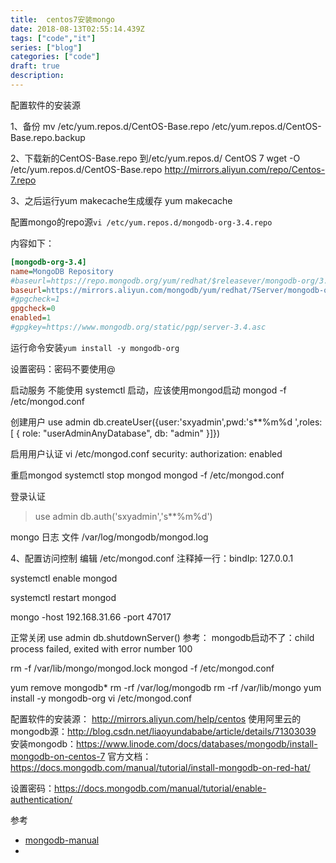 ```yaml
---
title:  centos7安装mongo
date: 2018-08-13T02:55:14.439Z
tags: ["code","it"]
series: ["blog"]
categories: ["code"]
draft: true
description:
---
```


配置软件的安装源

1、备份
mv /etc/yum.repos.d/CentOS-Base.repo /etc/yum.repos.d/CentOS-Base.repo.backup

2、下载新的CentOS-Base.repo 到/etc/yum.repos.d/
CentOS 7
wget -O /etc/yum.repos.d/CentOS-Base.repo http://mirrors.aliyun.com/repo/Centos-7.repo

3、之后运行yum makecache生成缓存
yum makecache

配置mongo的repo源`vi /etc/yum.repos.d/mongodb-org-3.4.repo`

内容如下：
```ini
[mongodb-org-3.4]
name=MongoDB Repository
#baseurl=https://repo.mongodb.org/yum/redhat/$releasever/mongodb-org/3.4/x86_64/
baseurl=https://mirrors.aliyun.com/mongodb/yum/redhat/7Server/mongodb-org/3.4/x86_64/
#gpgcheck=1
gpgcheck=0
enabled=1
#gpgkey=https://www.mongodb.org/static/pgp/server-3.4.asc
```

运行命令安装`yum install -y mongodb-org`

设置密码：密码不要使用@

启动服务
不能使用 systemctl 启动，应该使用mongod启动
mongod -f /etc/mongod.conf



创建用户
use admin
db.createUser({user:'sxyadmin',pwd:'s**%m%d ',roles: [ { role: "userAdminAnyDatabase", db: "admin" }]})


启用用户认证
vi /etc/mongod.conf
security:
  authorization: enabled



重启mongod
systemctl stop mongod
mongod -f /etc/mongod.conf

登录认证
> use admin
> db.auth('sxyadmin','s**%m%d')



mongo 日志 文件
/var/log/mongodb/mongod.log

4、配置访问控制
编辑  /etc/mongod.conf
注释掉一行：bindIp: 127.0.0.1


systemctl enable mongod

systemctl restart mongod


mongo -host 192.168.31.66 -port 47017

正常关闭
use admin
db.shutdownServer()
参考：
mongodb启动不了：child process failed, exited with error number 100


rm -f /var/lib/mongo/mongod.lock
mongod -f /etc/mongod.conf

yum remove mongodb*
rm -rf /var/log/mongodb
rm -rf /var/lib/mongo
yum install -y mongodb-org
 vi /etc/mongod.conf


配置软件的安装源： http://mirrors.aliyun.com/help/centos
使用阿里云的mongodb源：http://blog.csdn.net/liaoyundababe/article/details/71303039
安装mongodb：https://www.linode.com/docs/databases/mongodb/install-mongodb-on-centos-7
官方文档：https://docs.mongodb.com/manual/tutorial/install-mongodb-on-red-hat/

设置密码：https://docs.mongodb.com/manual/tutorial/enable-authentication/

参考

- [mongodb-manual](https://docs.mongodb.com/manual/tutorial/install-mongodb-on-red-hat/)
- 
